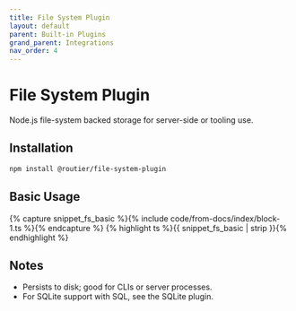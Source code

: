 ```yaml
---
title: File System Plugin
layout: default
parent: Built-in Plugins
grand_parent: Integrations
nav_order: 4
---
```


# File System Plugin

Node.js file-system backed storage for server-side or tooling use.

## Installation

```bash
npm install @routier/file-system-plugin
```

## Basic Usage

{% capture snippet_fs_basic %}{% include code/from-docs/index/block-1.ts %}{% endcapture %}
{% highlight ts %}{{ snippet_fs_basic | strip }}{% endhighlight %}

## Notes

- Persists to disk; good for CLIs or server processes.
- For SQLite support with SQL, see the SQLite plugin.
